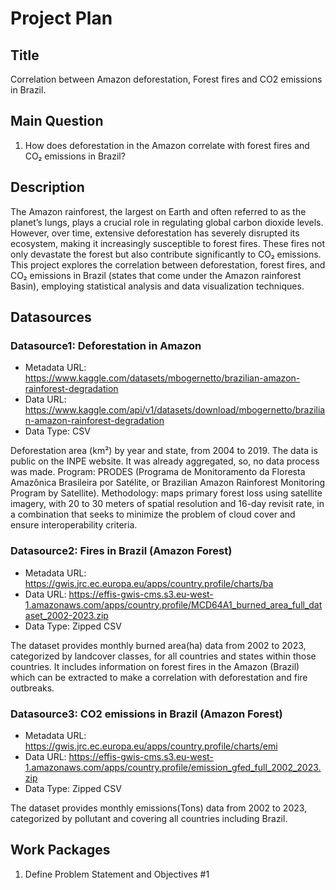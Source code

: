 # Project Plan

## Title
<!-- Give your project a short title. -->
Correlation between Amazon deforestation, Forest fires and CO2 emissions in Brazil.

## Main Question

<!-- Think about one main question you want to answer based on the data. -->
1. How does deforestation in the Amazon correlate with forest fires and CO₂ emissions in Brazil?

## Description

<!-- Describe your data science project in max. 200 words. Consider writing about why and how you attempt it. -->
The Amazon rainforest, the largest on Earth and often referred to as the planet’s lungs, plays a crucial role in regulating global carbon dioxide levels. However, over time, extensive deforestation has severely disrupted its ecosystem, making it increasingly susceptible to forest fires. These fires not only devastate the forest but also contribute significantly to CO₂ emissions. This project explores the correlation between deforestation, forest fires, and CO₂ emissions in Brazil (states that come under the Amazon rainforest Basin), employing statistical analysis and data visualization techniques. 

## Datasources

<!-- Describe each datasources you plan to use in a section. Use the prefic "DatasourceX" where X is the id of the datasource. -->

### Datasource1: Deforestation in Amazon
* Metadata URL: https://www.kaggle.com/datasets/mbogernetto/brazilian-amazon-rainforest-degradation
* Data URL: https://www.kaggle.com/api/v1/datasets/download/mbogernetto/brazilian-amazon-rainforest-degradation
* Data Type: CSV

Deforestation area (km²) by year and state, from 2004 to 2019. The data is public on the INPE website. It was already aggregated, so, no data process was made. Program: PRODES (Programa de Monitoramento da Floresta Amazônica Brasileira por Satélite, or Brazilian Amazon Rainforest Monitoring Program by Satellite). Methodology: maps primary forest loss using satellite imagery, with 20 to 30 meters of spatial resolution and 16-day revisit rate, in a combination that seeks to minimize the problem of cloud cover and ensure interoperability criteria.

### Datasource2: Fires in Brazil (Amazon Forest)
* Metadata URL: https://gwis.jrc.ec.europa.eu/apps/country.profile/charts/ba
* Data URL: https://effis-gwis-cms.s3.eu-west-1.amazonaws.com/apps/country.profile/MCD64A1_burned_area_full_dataset_2002-2023.zip
* Data Type: Zipped CSV

The dataset provides monthly burned area(ha) data from 2002 to 2023, categorized by landcover classes, for all countries and states within those countries. It includes information on forest fires in the Amazon (Brazil) which can be extracted to make a correlation with deforestation and fire outbreaks.

### Datasource3: CO2 emissions in Brazil (Amazon Forest)
* Metadata URL: https://gwis.jrc.ec.europa.eu/apps/country.profile/charts/emi
* Data URL: https://effis-gwis-cms.s3.eu-west-1.amazonaws.com/apps/country.profile/emission_gfed_full_2002_2023.zip
* Data Type: Zipped CSV

The dataset provides monthly emissions(Tons) data from 2002 to 2023, categorized by pollutant and covering all countries including Brazil.

## Work Packages

<!-- List of work packages ordered sequentially, each pointing to an issue with more details. -->

1. Define Problem Statement and Objectives #1

